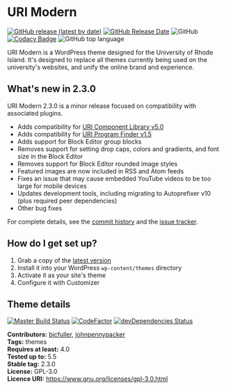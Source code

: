 # URI Modern

[![GitHub release (latest by date)](https://img.shields.io/github/v/release/uriweb/uri-modern)](https://github.com/uriweb/uri-modern/releases/latest)
[![GitHub Release Date](https://img.shields.io/github/release-date/uriweb/uri-modern)](https://github.com/uriweb/uri-modern/releases/latest)
![GitHub](https://img.shields.io/github/license/uriweb/uri-modern)
[![Codacy Badge](https://img.shields.io/codacy/grade/cc0b943ef637481b87d3b17ff9f5b1c0/master)](https://www.codacy.com/app/uriweb/uri-modern?utm_source=github.com&amp;utm_medium=referral&amp;utm_content=uriweb/uri-modern&amp;utm_campaign=Badge_Grade)
![GitHub top language](https://img.shields.io/github/languages/top/uriweb/uri-modern?color=violet&branch=master)

URI Modern is a WordPress theme designed for the University of Rhode Island. It's designed to replace all themes currently being used on the university's websites, and unify the online brand and experience.

## What's new in 2.3.0

URI Modern 2.3.0 is a minor release focused on compatibility with associated plugins.

* Adds compatibility for [URI Component Library v5.0](https://github.com/uriweb/uri-component-library/releases/tag/v5.0.0)
* Adds compatibility for [URI Program Finder v1.5](https://github.com/uriweb/uri-program-finder/releases/tag/v1.5)
* Adds support for Block Editor group blocks
* Removes support for setting drop caps, colors and gradients, and font size in the Block Editor
* Removes support for Block Editor rounded image styles
* Featured images are now included in RSS and Atom feeds
* Fixes an issue that may cause embedded YouTube videos to be too large for mobile devices
* Updates development tools, including migrating to Autoprefixer v10 (plus required peer dependencies)
* Other bug fixes

For complete details, see the [commit history](https://github.com/uriweb/uri-modern/pull/199/commits) and the [issue tracker](https://github.com/uriweb/uri-modern/issues).

## How do I get set up?

1. Grab a copy of the [latest version](https://github.com/uriweb/uri-modern/releases/latest)
2. Install it into your WordPress `wp-content/themes` directory
3. Activate it as your site's theme
4. Configure it with Customizer

## Theme details

[![Master Build Status](https://travis-ci.com/uriweb/uri-modern.svg?branch=master "Master build status")](https://travis-ci.com/uriweb/uri-modern)
[![CodeFactor](https://www.codefactor.io/repository/github/uriweb/uri-modern/badge/master)](https://www.codefactor.io/repository/github/uriweb/uri-modern/overview/master)
[![devDependencies Status](https://david-dm.org/uriweb/uri-modern/dev-status.svg "devDependencies status")](https://david-dm.org/uriweb/uri-modern?type=dev)

__Contributors:__ [bjcfuller](https://github.com/bjcfuller), [johnpennypacker](https://github.com/johnpennypacker)  
__Tags:__ themes  
__Requires at least:__ 4.0  
__Tested up to:__ 5.5  
__Stable tag:__ 2.3.0  
__License:__ GPL-3.0  
__Licence URI:__ https://www.gnu.org/licenses/gpl-3.0.html

